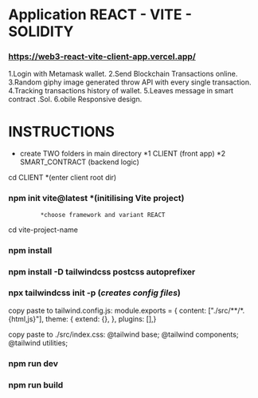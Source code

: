 # Application REACT - VITE - SOLIDITY

### https://web3-react-vite-client-app.vercel.app/

 1.Login with Metamask wallet.
 2.Send Blockchain Transactions online.
 3.Random giphy image generated throw API with every single transaction.
 4.Tracking transactions history of wallet.
 5.Leaves message in smart contract .Sol.
 6.obile Responsive design.

# INSTRUCTIONS

 - create TWO folders in main directory 
    *1 CLIENT     (front app)
    *2 SMART_CONTRACT  (backend logic)

cd CLIENT         *(enter client root dir)
  ### npm init vite@latest        *(initilising Vite project)       
             *choose framework and variant REACT

cd vite-project-name
 ### npm install

### npm install -D tailwindcss postcss autoprefixer
### npx tailwindcss init -p     (*creates config files*)



copy paste to tailwind.config.js:
module.exports = {  content: ["./src/**/*.{html,js}"],  theme: {    extend: {},  },  plugins: [],}


copy paste to ./src/index.css:
@tailwind base;
@tailwind components;
@tailwind utilities;



### npm run dev 
### npm run build
